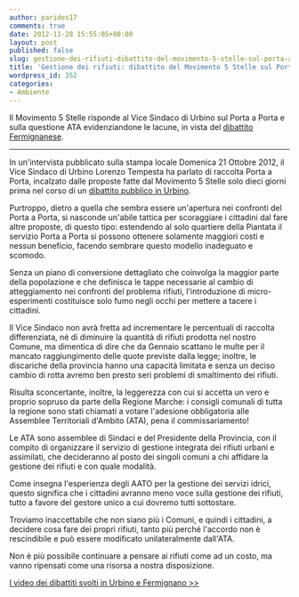 ```yaml
---
author: parides17
comments: true
date: 2012-11-28 15:55:05+00:00
layout: post
published: false
slug: gestione-dei-rifiuti-dibattito-del-movimento-5-stelle-sul-porta-a-porta
title: 'Gestione dei rifiuti: dibattito del Movimento 5 Stelle sul Porta a Porta'
wordpress_id: 352
categories:
- Ambiente
---
```


Il Movimento 5 Stelle risponde al Vice Sindaco di Urbino sul Porta a Porta e sulla questione ATA evidenziandone le lacune, in vista del [dibattito Fermignanese](temi/11-ambiente/raccolta-differenziata/46-dibattito-pubblico-sul-porta-a-porta-fermignano.html).




* * *




In un'intervista pubblicato sulla stampa locale Domenica 21 Ottobre 2012, il Vice Sindaco di Urbino Lorenzo Tempesta ha parlato di raccolta Porta a Porta, incalzato dalle proposte fatte dal Movimento 5 Stelle solo dieci giorni prima nel corso di un [dibattito pubblico in Urbino](temi/11-ambiente/raccolta-differenziata/46-dibattito-pubblico-sul-porta-a-porta-fermignano.html).




Purtroppo, dietro a quella che sembra essere un'apertura nei confronti del Porta a Porta, si nasconde un'abile tattica per scoraggiare i cittadini dal fare altre proposte, di questo tipo: estendendo al solo quartiere della Piantata il servizio Porta a Porta si possono ottenere solamente maggiori costi e nessun beneficio, facendo sembrare questo modello inadeguato e scomodo.




Senza un piano di conversione dettagliato che coinvolga la maggior parte della popolazione e che definisca le tappe necessarie al cambio di atteggiamento nei confronti del problema rifiuti, l'introduzione di micro- esperimenti costituisce solo fumo negli occhi per mettere a tacere i cittadini.




Il Vice Sindaco non avrà fretta ad incrementare le percentuali di raccolta differenziata, né di diminuire la quantità di rifiuti prodotta nel nostro Comune, ma dimentica di dire che da Gennaio scattano le multe per il mancato raggiungimento delle quote previste dalla legge; inoltre, le discariche della provincia hanno una capacità limitata e senza un deciso cambio di rotta avremo ben presto seri problemi di smaltimento dei rifiuti.




Risulta sconcertante, inoltre, la leggerezza con cui si accetta un vero e proprio sopruso da parte della Regione Marche: i consigli comunali di tutta la regione sono stati chiamati a votare l'adesione obbligatoria alle Assemblee Territoriali d'Ambito (ATA), pena il commissariamento!




Le ATA sono assemblee di Sindaci e del Presidente della Provincia, con il compito di organizzare il servizio di gestione integrata dei rifiuti urbani e assimilati, che decideranno al posto dei singoli comuni a chi affidare la gestione dei rifiuti e con quale modalità.




Come insegna l'esperienza degli AATO per la gestione dei servizi idrici, questo significa che i cittadini avranno meno voce sulla gestione dei rifiuti, tutto a favore del gestore unico a cui dovremo tutti sottostare.




Troviamo inaccettabile che non siano più i Comuni, e quindi i cittadini, a decidere cosa fare dei propri rifiuti, tanto più perché l'accordo non è rescindibile e può essere modificato unilateralmente dall'ATA.




Non è più possibile continuare a pensare ai rifiuti come ad un costo, ma vanno ripensati come una risorsa a nostra disposizione.




[I video dei dibattiti svolti in Urbino e Fermignano >>](https://www.youtube.com/user/m5surbinofermignano)
